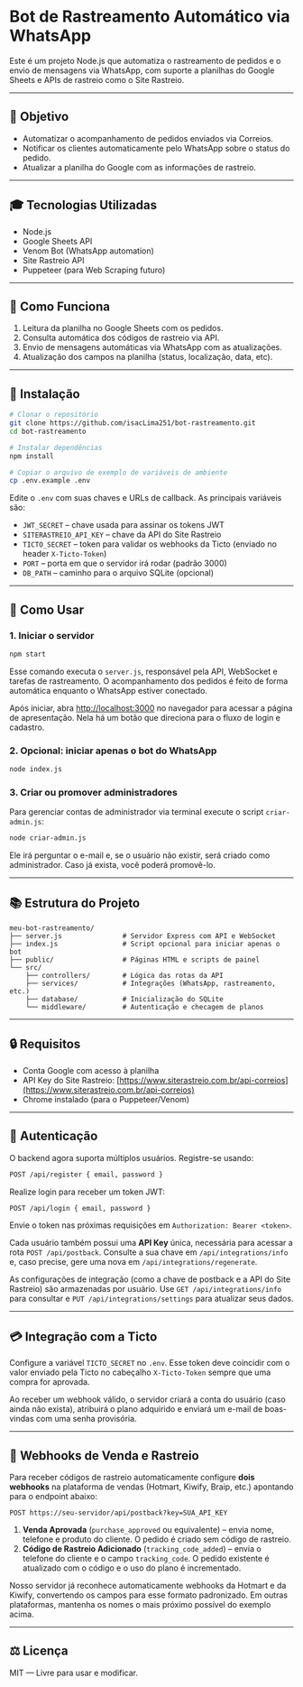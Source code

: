 # Bot de Rastreamento Automático via WhatsApp

Este é um projeto Node.js que automatiza o rastreamento de pedidos e o envio de mensagens via WhatsApp, com suporte a planilhas do Google Sheets e APIs de rastreio como o Site Rastreio.

---

## 📅 Objetivo

* Automatizar o acompanhamento de pedidos enviados via Correios.
* Notificar os clientes automaticamente pelo WhatsApp sobre o status do pedido.
* Atualizar a planilha do Google com as informações de rastreio.

---

## 🎓 Tecnologias Utilizadas

* Node.js
* Google Sheets API
* Venom Bot (WhatsApp automation)
* Site Rastreio API
* Puppeteer (para Web Scraping futuro)

---

## 🚀 Como Funciona

1. Leitura da planilha no Google Sheets com os pedidos.
2. Consulta automática dos códigos de rastreio via API.
3. Envio de mensagens automáticas via WhatsApp com as atualizações.
4. Atualização dos campos na planilha (status, localização, data, etc).

---

## 🔧 Instalação

```bash
# Clonar o repositório
git clone https://github.com/isacLima251/bot-rastreamento.git
cd bot-rastreamento

# Instalar dependências
npm install

# Copiar o arquivo de exemplo de variáveis de ambiente
cp .env.example .env
```

Edite o `.env` com suas chaves e URLs de callback. As principais variáveis são:
- `JWT_SECRET` – chave usada para assinar os tokens JWT
- `SITERASTREIO_API_KEY` – chave da API do Site Rastreio
- `TICTO_SECRET` – token para validar os webhooks da Ticto (enviado no header `X-Ticto-Token`)
- `PORT` – porta em que o servidor irá rodar (padrão 3000)
- `DB_PATH` – caminho para o arquivo SQLite (opcional)

---

## 🔹 Como Usar

### 1. Iniciar o servidor

```bash
npm start
```

Esse comando executa o `server.js`, responsável pela API, WebSocket e tarefas de rastreamento.
O acompanhamento dos pedidos é feito de forma automática enquanto o WhatsApp estiver conectado.

Após iniciar, abra [http://localhost:3000](http://localhost:3000/) no navegador para acessar a página de apresentação.
Nela há um botão que direciona para o fluxo de login e cadastro.

### 2. Opcional: iniciar apenas o bot do WhatsApp

```bash
node index.js
```

### 3. Criar ou promover administradores

Para gerenciar contas de administrador via terminal execute o script `criar-admin.js`:

```bash
node criar-admin.js
```

Ele irá perguntar o e-mail e, se o usuário não existir, será criado como administrador. Caso já exista, você poderá promovê-lo.

---

## 📚 Estrutura do Projeto

```
meu-bot-rastreamento/
├── server.js               # Servidor Express com API e WebSocket
├── index.js                # Script opcional para iniciar apenas o bot
├── public/                 # Páginas HTML e scripts de painel
└── src/
    ├── controllers/        # Lógica das rotas da API
    ├── services/           # Integrações (WhatsApp, rastreamento, etc.)
    ├── database/           # Inicialização do SQLite
    └── middleware/         # Autenticação e checagem de planos
```

---

## 🔒 Requisitos

* Conta Google com acesso à planilha
* API Key do Site Rastreio: [https://www.siterastreio.com.br/api-correios](https://www.siterastreio.com.br/api-correios)
* Chrome instalado (para o Puppeteer/Venom)

---

## 🔐 Autenticação

O backend agora suporta múltiplos usuários. Registre-se usando:

```bash
POST /api/register { email, password }
```

Realize login para receber um token JWT:

```bash
POST /api/login { email, password }
```

Envie o token nas próximas requisições em `Authorization: Bearer <token>`.

Cada usuário também possui uma **API Key** única, necessária para acessar a rota
`POST /api/postback`. Consulte a sua chave em `/api/integrations/info` e, caso
precise, gere uma nova em `/api/integrations/regenerate`.

As configurações de integração (como a chave de postback e a API do Site Rastreio) são armazenadas por usuário. Use `GET /api/integrations/info` para consultar e `PUT /api/integrations/settings` para atualizar seus dados.

---

## 💳 Integração com a Ticto

Configure a variável `TICTO_SECRET` no `.env`. Esse token deve coincidir com o valor enviado pela Ticto no cabeçalho `X-Ticto-Token` sempre que uma compra for aprovada.

Ao receber um webhook válido, o servidor criará a conta do usuário (caso ainda não exista), atribuirá o plano adquirido e enviará um e-mail de boas-vindas com uma senha provisória.

---

## 📡 Webhooks de Venda e Rastreio

Para receber códigos de rastreio automaticamente configure **dois webhooks** na plataforma de vendas (Hotmart, Kiwify, Braip, etc.) apontando para o endpoint abaixo:

```
POST https://seu-servidor/api/postback?key=SUA_API_KEY
```

1. **Venda Aprovada** (`purchase_approved` ou equivalente) – envia nome, telefone e produto do cliente. O pedido é criado sem código de rastreio.
2. **Código de Rastreio Adicionado** (`tracking_code_added`) – envia o telefone do cliente e o campo `tracking_code`. O pedido existente é atualizado com o código e o uso do plano é incrementado.

Nosso servidor já reconhece automaticamente webhooks da Hotmart e da Kiwify, convertendo os campos para esse formato padronizado. Em outras plataformas, mantenha os nomes o mais próximo possível do exemplo acima.

---

## ⚖️ Licença

MIT — Livre para usar e modificar.
